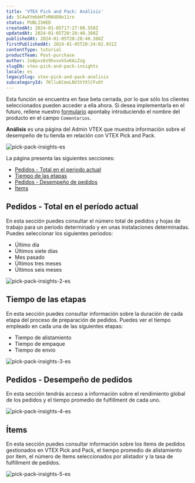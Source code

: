 ```yaml
---
title: 'VTEX Pick and Pack: Análisis'
id: 5C4wXYmbbHTnMAUO0o11rn
status: PUBLISHED
createdAt: 2024-01-05T17:27:08.558Z
updatedAt: 2024-01-05T20:28:40.388Z
publishedAt: 2024-01-05T20:28:40.388Z
firstPublishedAt: 2024-01-05T20:24:02.931Z
contentType: tutorial
productTeam: Post-purchase
author: 2o8pvz6z9hvxvhSoKAiZzg
slugEN: vtex-pick-and-pack-insights
locale: es
legacySlug: vtex-pick-and-pack-analisis
subcategoryId: 7Kllu6CmeLNV3tYXlCFvOt
---
```


<div class = "alert alert-info">
Esta función se encuentra en fase beta cerrada, por lo que sólo los clientes seleccionados pueden acceder a ella ahora. Si desea implementarla en el futuro, rellene nuestro <a href="https://vtex.com/co-es/contacto/">formulario</a> apontaby introduciendo el nombre del producto en el campo <code>Comentarios</code>.
</div>

**Análisis** es una página del Admin VTEX que muestra información sobre el desempeño de tu tienda en relación con VTEX Pick and Pack.

![pick-pack-insights-es](https://images.ctfassets.net/alneenqid6w5/3C3eQIIJczIaJjRLRpFTFK/acdc7944f550df2f4aef7ed7102deb7a/image.png)

La página presenta las siguientes secciones:

* [Pedidos - Total en el periodo actual](#pedidos-total-en-el-periodo-actual)
* [Tiempo de las etapas](#tiempo-de-las-etapas)
* [Pedidos - Desempeño de pedidos](#pedidos-desempeno-de-pedidos)
* [Ítems](#items)

## Pedidos - Total en el período actual

En esta sección puedes consultar el número total de pedidos y hojas de trabajo para un periodo determinado y en unas instalaciones determinadas. Puedes seleccionar los siguientes periodos:

* Último día
* Últimos siete días
* Mes pasado
* Últimos tres meses
* Últimos seis meses

![pick-pack-insights-2-es](https://images.ctfassets.net/alneenqid6w5/3RQxDHaIIizzeWuzR0V6BB/53d44d3093593ddea822acdeffd09776/image.png)

## Tiempo de las etapas

En esta sección puedes consultar información sobre la duración de cada etapa del proceso de preparación de pedidos. Puedes ver el tiempo empleado en cada una de las siguientes etapas:

* Tiempo de alistamiento
* Tiempo de empaque
* Tiempo de envío

![pick-pack-insights-3-es](https://images.ctfassets.net/alneenqid6w5/1m58WOMMnQ7WOdaj4i3SFf/e30499f47212c9a0019715c6d9dfb927/image.png)

## Pedidos - Desempeño de pedidos

En esta sección tendrás acceso a información sobre el rendimiento global de los pedidos y el tiempo promedio de fulfillment de cada uno.

![pick-pack-insights-4-es](https://images.ctfassets.net/alneenqid6w5/7wqqORtnKrckhBf8FN5ff7/5bd9362932a056895c1c10b6973ce6a8/image.png)

## Ítems

En esta sección puedes consultar información sobre los ítems de pedidos gestionados en VTEX Pick and Pack, el tiempo promedio de alistamiento por ítem, el número de ítems seleccionados por alistador y la tasa de fulfillment de pedidos.

![pick-pack-insights-5-es](https://images.ctfassets.net/alneenqid6w5/eKZL0i3FM5wsulVBPzLJv/d81f53b9f063002e607e358ac645d3f3/image.png)

